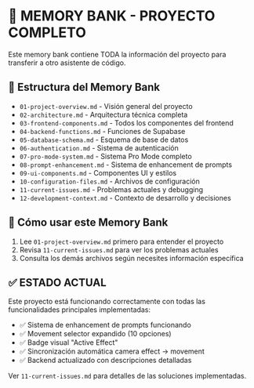 # 🧠 MEMORY BANK - PROYECTO COMPLETO

Este memory bank contiene TODA la información del proyecto para transferir a otro asistente de código.

## 📁 Estructura del Memory Bank

- `01-project-overview.md` - Visión general del proyecto
- `02-architecture.md` - Arquitectura técnica completa
- `03-frontend-components.md` - Todos los componentes del frontend
- `04-backend-functions.md` - Funciones de Supabase
- `05-database-schema.md` - Esquema de base de datos
- `06-authentication.md` - Sistema de autenticación
- `07-pro-mode-system.md` - Sistema Pro Mode completo
- `08-prompt-enhancement.md` - Sistema de enhancement de prompts
- `09-ui-components.md` - Componentes UI y estilos
- `10-configuration-files.md` - Archivos de configuración
- `11-current-issues.md` - Problemas actuales y debugging
- `12-development-context.md` - Contexto de desarrollo y decisiones

## 🚀 Cómo usar este Memory Bank

1. Lee `01-project-overview.md` primero para entender el proyecto
2. Revisa `11-current-issues.md` para ver los problemas actuales
3. Consulta los demás archivos según necesites información específica

## ✅ ESTADO ACTUAL

Este proyecto está funcionando correctamente con todas las funcionalidades principales implementadas:
- ✅ Sistema de enhancement de prompts funcionando
- ✅ Movement selector expandido (10 opciones)
- ✅ Badge visual "Active Effect"
- ✅ Sincronización automática camera effect → movement
- ✅ Backend actualizado con descripciones detalladas

Ver `11-current-issues.md` para detalles de las soluciones implementadas.